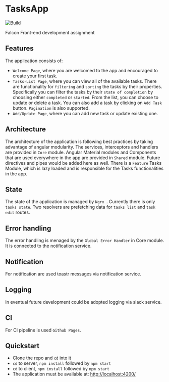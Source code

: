 # TasksApp

![Build](https://github.com/martinboykov/falcon-task/workflows/Build/badge.svg)

Falcon Front-end development assignment

## Features
The application consists of:
-	`Welcome Page`, where you are welcomed to the app and encouraged to create your first task.
-	`Tasks-List Page`, where you can view all of the available tasks. There are functionality for `filtering` and `sorting` the tasks by their properties. Specifically you can filter the tasks by their `state of completion` by choosing either `completed` or `started`. From the list, you can choose to update or delete a task. You can also add a task by clicking on `Add Task` button. `Pagination` is also supported.
-	`Add/Update Page`, where you can add new task or update existing one.

## Architecture
The architecture of the application is following best practices by taking advantage of angular modularity.
The services, interceptors and handlers are provided in `Core` module.
Angular Material modules and Components that are used everywhere in the app are provided in `Shared` module. Future directives and pipes would be added here as well.
There is a `Feature` Tasks Module, which is lazy loaded and is responsible for the Tasks functionalities in the app.

## State
The state of the application is managed by `Ngrx `. Currently there is only `tasks state`. Two resolvers are prefetching data for `tasks list` and `task edit` routes.

## Error handling
The error handling is menaged by the `Global Error Handler` in Core module. It is connected to the notification service.

## Notification
For notification are used toastr messages via notification service.

## Logging
In eventual future development could be adopted logging via slack service.

## CI
For CI pipeline is used `Github Pages`.

## Quickstart
* Clone the repo and `cd` into it
* `cd` to server, `npm install` followed by `npm start`
* `cd` to client, `npm install` followed by `npm start`
* The application must be available at: [http://localhost:4200/](http://localhost:4200/)
